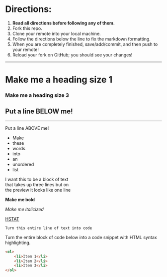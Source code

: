 # Directions:
1. **Read all directions before following any of them.**
2. Fork this repo.
2. Clone your remote into your local machine.
3. Follow the directions below the line to fix the markdown formatting.
4. When you are completely finished, save/add/commit, and then push to your remote!
5. Reload your fork on GitHub; you should see your changes!

---

# Make me a heading size 1
### Make me a heading size 3

Put a line BELOW me!
---

---
Put a line ABOVE me!

* Make
* these
* words
* into
* an
* unordered
* list

I want this to be a block of text  
that takes up three lines but on  
the preview it looks like one line  

**Make me bold**

*Make me italicized*

[HSTAT](http://www.hstat.org/)

`Turn this entire line of text into code`

Turn the entire block of code below into a code snippet with HTML syntax highlighting.


```html
<ol>
    <li>Item 1</li>
    <li>Item 2</li>
    <li>Item 3</li>
</ol>
```
